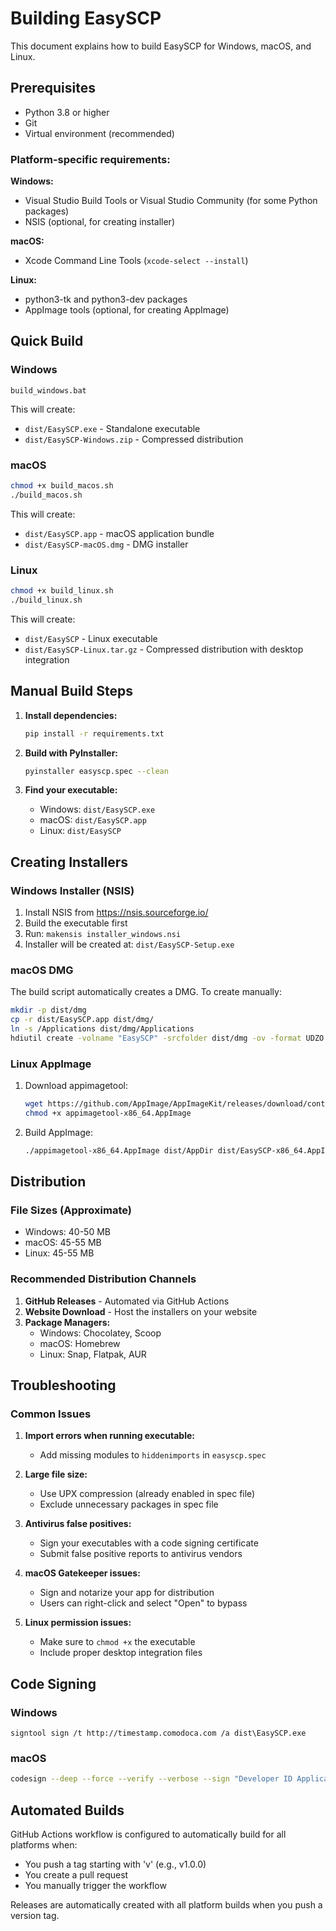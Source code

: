 # Building EasySCP

This document explains how to build EasySCP for Windows, macOS, and Linux.

## Prerequisites

- Python 3.8 or higher
- Git
- Virtual environment (recommended)

### Platform-specific requirements:

**Windows:**
- Visual Studio Build Tools or Visual Studio Community (for some Python packages)
- NSIS (optional, for creating installer)

**macOS:**
- Xcode Command Line Tools (`xcode-select --install`)

**Linux:**
- python3-tk and python3-dev packages
- AppImage tools (optional, for creating AppImage)

## Quick Build

### Windows

```batch
build_windows.bat
```

This will create:
- `dist/EasySCP.exe` - Standalone executable
- `dist/EasySCP-Windows.zip` - Compressed distribution

### macOS

```bash
chmod +x build_macos.sh
./build_macos.sh
```

This will create:
- `dist/EasySCP.app` - macOS application bundle
- `dist/EasySCP-macOS.dmg` - DMG installer

### Linux

```bash
chmod +x build_linux.sh
./build_linux.sh
```

This will create:
- `dist/EasySCP` - Linux executable
- `dist/EasySCP-Linux.tar.gz` - Compressed distribution with desktop integration

## Manual Build Steps

1. **Install dependencies:**
   ```bash
   pip install -r requirements.txt
   ```

2. **Build with PyInstaller:**
   ```bash
   pyinstaller easyscp.spec --clean
   ```

3. **Find your executable:**
   - Windows: `dist/EasySCP.exe`
   - macOS: `dist/EasySCP.app`
   - Linux: `dist/EasySCP`

## Creating Installers

### Windows Installer (NSIS)

1. Install NSIS from https://nsis.sourceforge.io/
2. Build the executable first
3. Run: `makensis installer_windows.nsi`
4. Installer will be created at: `dist/EasySCP-Setup.exe`

### macOS DMG

The build script automatically creates a DMG. To create manually:

```bash
mkdir -p dist/dmg
cp -r dist/EasySCP.app dist/dmg/
ln -s /Applications dist/dmg/Applications
hdiutil create -volname "EasySCP" -srcfolder dist/dmg -ov -format UDZO dist/EasySCP-macOS.dmg
```

### Linux AppImage

1. Download appimagetool:
   ```bash
   wget https://github.com/AppImage/AppImageKit/releases/download/continuous/appimagetool-x86_64.AppImage
   chmod +x appimagetool-x86_64.AppImage
   ```

2. Build AppImage:
   ```bash
   ./appimagetool-x86_64.AppImage dist/AppDir dist/EasySCP-x86_64.AppImage
   ```

## Distribution

### File Sizes (Approximate)
- Windows: 40-50 MB
- macOS: 45-55 MB  
- Linux: 45-55 MB

### Recommended Distribution Channels

1. **GitHub Releases** - Automated via GitHub Actions
2. **Website Download** - Host the installers on your website
3. **Package Managers:**
   - Windows: Chocolatey, Scoop
   - macOS: Homebrew
   - Linux: Snap, Flatpak, AUR

## Troubleshooting

### Common Issues

1. **Import errors when running executable:**
   - Add missing modules to `hiddenimports` in `easyscp.spec`

2. **Large file size:**
   - Use UPX compression (already enabled in spec file)
   - Exclude unnecessary packages in spec file

3. **Antivirus false positives:**
   - Sign your executables with a code signing certificate
   - Submit false positive reports to antivirus vendors

4. **macOS Gatekeeper issues:**
   - Sign and notarize your app for distribution
   - Users can right-click and select "Open" to bypass

5. **Linux permission issues:**
   - Make sure to `chmod +x` the executable
   - Include proper desktop integration files

## Code Signing

### Windows
```batch
signtool sign /t http://timestamp.comodoca.com /a dist\EasySCP.exe
```

### macOS
```bash
codesign --deep --force --verify --verbose --sign "Developer ID Application: Your Name" dist/EasySCP.app
```

## Automated Builds

GitHub Actions workflow is configured to automatically build for all platforms when:
- You push a tag starting with 'v' (e.g., v1.0.0)
- You create a pull request
- You manually trigger the workflow

Releases are automatically created with all platform builds when you push a version tag.